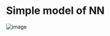 # Simple model of NN

![image](https://github.com/rickyzcode/blog.github.io/blob/master/IMG/NN.png)

